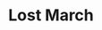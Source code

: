 ---
title: Lost March
layout: deck
era: 2018
description: 6th Place Regional Roanoke, VA - Masters - Charlie Lockyer
links:
  - href: https://limitlesstcg.com/decks/list/1654
    title: Limitless Page
cards:
  pokemon:
    - name: Hoppip
      set: LOT
      number: 12
      quantity: 4
    - name: Skiploom
      set: LOT
      number: 13
      quantity: 4
    - name: Jumpluff
      set: LOT
      number: 14
      quantity: 4
    - name: Trumbeak
      set: LOT
      number: 165
      quantity: 4
    - name: Natu
      set: LOT
      number: 87
      quantity: 3
    - name: Marshadow
      set: SLG
      number: 45
      quantity: 3
    - name: Oranguru
      set: SUM
      number: 113
      quantity: 2
    - name: Tapu Lele-GX
      set: GRI
      number: 60
      quantity: 1
  trainers:
    - name: Lillie
      set: UPR
      number: 125
      quantity: 3
    - name: Cynthia
      set: UPR
      number: 119
      quantity: 3
    - name: Professor Elm's Lecture
      set: LOT
      number: 188
      quantity: 3
    - name: Guzma
      set: BUS
      number: 115
      quantity: 3
    - name: Great Ball
      set: SUM
      number: 119
      quantity: 4
    - name: Ultra Ball
      set: SUM
      number: 135
      quantity: 3
    - name: Net Ball
      set: LOT
      number: 187
      quantity: 3
    - name: Lost Blender
      set: LOT
      number: 181
      quantity: 3
    - name: Rescue Stretcher
      set: GRI
      number: 130
      quantity: 2
  energy:
    - name: Double Colorless Energy
      set: SUM
      number: 136
      quantity: 4
    - name: Grass Energy
      set: Energy
      number: 18
      quantity: 3
    - name: Super Boost Energy ♢
      set: UPR
      number: 136
      quantity: 1
---